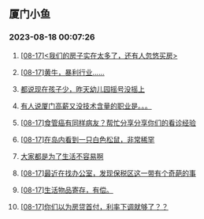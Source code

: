 ## 厦门小鱼 
### 2023-08-18 00:07:26

1. [[08-17]<我们的房子实在太多了，还有人忽悠买房>](http://bbs.xmfish.com/read-htm-tid-18055445.html)

2. [[08-17]黄牛，暴利行业……](http://bbs.xmfish.com/read-htm-tid-18055533.html)

3. [都说现在孩子少，昨天幼儿园摇号没摇上](http://bbs.xmfish.com/read-htm-tid-18055433.html)

4. [有人说厦门高薪又没技术含量的职业是。。。](http://bbs.xmfish.com/read-htm-tid-18055461.html)

5. [[08-17]食管癌有同样病友？帮忙分享分享你们的看诊经验](http://bbs.xmfish.com/read-htm-tid-18055471.html)

6. [[08-17]在岛内看到一只白色松鼠，非常稀罕](http://bbs.xmfish.com/read-htm-tid-18055524.html)

7. [大家都是为了生活不容易啊](http://bbs.xmfish.com/read-htm-tid-18055639.html)

8. [[08-17]最近在找办公室，发现保税区这一带有个奇葩的事](http://bbs.xmfish.com/read-htm-tid-18055703.html)

9. [[08-17]生活物品寄存，有偿。](http://bbs.xmfish.com/read-htm-tid-18055582.html)

10. [[08-17]你们以为房贷首付，利率下调就够了？？](http://bbs.xmfish.com/read-htm-tid-18055675.html)

